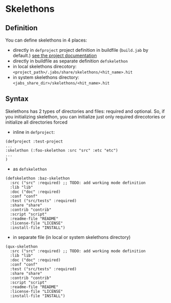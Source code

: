 # Skelethons

## Definition

You can define skelethons in 4 places:
* directly in `defproject` project definition in buildfile (`build.jab` by default.) [see the project documentation](doc/projects.md)
* directly in buildfile as separate definition `defskelethon`
* in local skelethons direcotory: `<project_path>/.jabs/share/skelethons/<hit_name>.hit`
* in system skelethons directory: `<jabs_share_dir>/skelethons/<hit_name>.hit`

## Syntax

Skelethons has 2 types of directories and files: required and optional. So, if you initializing skelethon, you can initialize just only required direcotories or initialize all directories forced

* inline in `defproject`:
```
(defproject :test-project
...
:skelethon (:foo-skelethon :src "src" :etc "etc")
...
)
```

* as `defskelethon`
```
(defskelethon :baz-skelethon
  :src ("src" :required) ;; TODO: add working mode definition
  :lib "lib"
  :doc ("doc" :required)
  :conf "conf"
  :test ("src/tests" :required)
  :share "share"
  :contrib "contrib"
  :script "script"
  :readme-file "README"
  :license-file "LICENSE"
  :install-file "INSTALL")

```
* in separate file (in local or system skelethons directory)

```
(qux-skelethon
  :src ("src" :required) ;; TODO: add working mode definition
  :lib "lib"
  :doc ("doc" :required)
  :conf "conf"
  :test ("src/tests" :required)
  :share "share"
  :contrib "contrib"
  :script "script"
  :readme-file "README"
  :license-file "LICENSE"
  :install-file "INSTALL")
```
